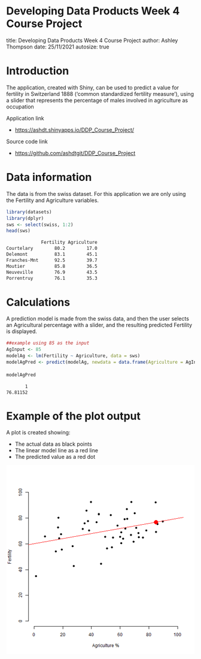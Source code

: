 Developing Data Products Week 4 Course Project
========================================================
title: Developing Data Products Week 4 Course Project
author: Ashley Thompson
date: 25/11/2021
autosize: true

Introduction
========================================================

The application, created with Shiny, can be used to predict a value for fertility 
in Switzerland 1888 (‘common standardized fertility measure’), 
using a slider that represents the percentage of males involved
in agriculture as occupation

Application link
- https://ashdt.shinyapps.io/DDP_Course_Project/

Source code link
- https://github.com/ashdtgit/DDP_Course_Project


Data information
========================================================

The data is from the swiss dataset. For this application we are only using the 
Fertility and Agriculture variables.


```r
library(datasets)
library(dplyr)
sws <- select(swiss, 1:2)
head(sws)
```

```
             Fertility Agriculture
Courtelary        80.2        17.0
Delemont          83.1        45.1
Franches-Mnt      92.5        39.7
Moutier           85.8        36.5
Neuveville        76.9        43.5
Porrentruy        76.1        35.3
```

Calculations
========================================================

A prediction model is made from the swiss data, and then the user selects an 
Agricultural percentage with a slider, and the resulting predicted Fertility
is displayed.


```r
##example using 85 as the input
AgInput <- 85
modelAg <- lm(Fertility ~ Agriculture, data = sws)
modelAgPred <- predict(modelAg, newdata = data.frame(Agriculture = AgInput))

modelAgPred
```

```
       1 
76.81152 
```

Example of the plot output
========================================================

A plot is created showing:

- The actual data as black points
- The linear model line as a red line
- The predicted value as a red dot

![plot of chunk unnamed-chunk-3](pitch-presentation-figure/unnamed-chunk-3-1.png)

